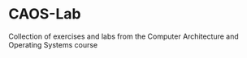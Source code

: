 # CAOS-Lab
Collection of exercises and labs from the Computer Architecture and Operating Systems course
